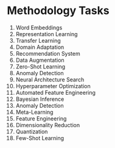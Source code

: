 # Methodology Tasks

1. Word Embeddings
2. Representation Learning
3. Transfer Learning
4. Domain Adaptation
5. Recommendation System
6. Data Augmentation
7. Zero-Shot Learning
8. Anomaly Detection
9. Neural Architecture Search
10. Hyperparameter Optimization
11. Automated Feature Engineering
12. Bayesian Inference
13. Anomaly Detection
14. Meta-Learning
15. Feature Engineering
16. Dimensionality Reduction
17. Quantization
18. Few-Shot Learning
